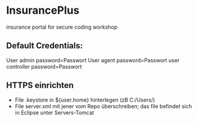 # InsurancePlus

insurance portal for secure coding workshop

## Default Credentials:

User admin password=Passwort
User agent password=Passwort
user controller password=Passwort

## HTTPS einrichten

- File .keystore in ${user.home} hinterlegen (zB C:/Users/<username>)
- File server.xml mit jener vom Repo überschreiben; das file befindet sich in Eclipse unter Servers-Tomcat

